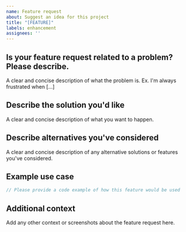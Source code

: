 ```yaml
---
name: Feature request
about: Suggest an idea for this project
title: "[FEATURE]"
labels: enhancement
assignees: ''
---
```


## Is your feature request related to a problem? Please describe.
A clear and concise description of what the problem is. Ex. I'm always frustrated when [...]

## Describe the solution you'd like
A clear and concise description of what you want to happen.

## Describe alternatives you've considered
A clear and concise description of any alternative solutions or features you've considered.

## Example use case
```javascript
// Please provide a code example of how this feature would be used
```

## Additional context
Add any other context or screenshots about the feature request here. 